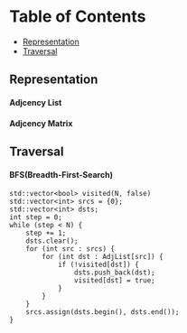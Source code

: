 Table of Contents
=================
  * [Representation](#Representation)
  * [Traversal](#Traversal)

## Representation
#### Adjcency List
#### Adjcency Matrix

## Traversal
#### BFS(Breadth-First-Search)
```
std::vector<bool> visited(N, false)
std::vector<int> srcs = {0};
std::vector<int> dsts;
int step = 0;
while (step < N) {
    step += 1;
    dsts.clear();
    for (int src : srcs) {
        for (int dst : AdjList[src]) {
            if (!visited[dst]) {
                dsts.push_back(dst);
                visited[dst] = true;
            }
        }
    }
    srcs.assign(dsts.begin(), dsts.end());
}
```

